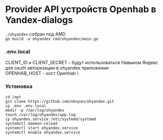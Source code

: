 # Provider API устройств Openhab в Yandex-dialogs

`./ohyandex` собран под AMD \
`go build -o ohyandex cmd/ohyandex/main.go`

<h3>.env.local</h3>

CLIENT_ID и CLIENT_SECRET - будут использоваться Навыком Яндекс для oauth авторизации в ohyandex приложении \
OPENHAB_HOST - хост Openhab \

<h3>Установка</h3>

`cd /opt` \
`git clone https://github.com/ebuyan/ohyandex.git` \
`cp .env .env.local` \
`mkdir -p /var/log/ohyandex` \
`touch /var/log/ohyandex/app.log` \
`cp ohyandex.service /etc/systemd/systemd` \
`systemctl daemon-reload` \
`systemctl start ohyandex.service` \
`systemctl enable ohyandex.service`